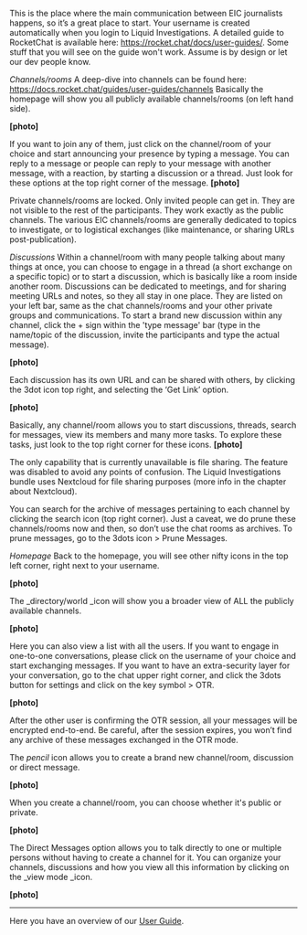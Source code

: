 This is the place where the main communication between EIC journalists happens, so it’s a great place to start. Your username is created automatically when you login to Liquid Investigations. 
A detailed guide to RocketChat is available here: https://rocket.chat/docs/user-guides/.
Some stuff that you will see on the guide won't work. Assume is by design or let our dev people know. 

_Channels/rooms_
A deep-dive into channels can be found here: https://docs.rocket.chat/guides/user-guides/channels
Basically the homepage will show you all publicly available channels/rooms (on left hand side).

**[photo]**

If you want to join any of them, just click on the channel/room of your choice and start announcing your presence by typing a message. 
You can reply to a message or people can reply to your message with another message, with a reaction, by starting a discussion or a thread. Just look for these options at the top right corner of the message. **[photo]**

Private channels/rooms are locked. Only invited people can get in. They are not visible to the rest of the participants. They work exactly as the public channels.
The various EIC channels/rooms are generally dedicated to topics to investigate, or to logistical exchanges (like maintenance, or sharing URLs post-publication).

_Discussions_
Within a channel/room with many people talking about many things at once, you can choose to engage in a thread (a short exchange on a specific topic) or to start a discussion, which is basically like a room inside another room.
Discussions can be dedicated to meetings, and for sharing meeting URLs and notes, so they all stay in one place. They are listed on your left bar, same as the chat channels/rooms and your other private groups and communications.
To start a brand new discussion within any channel, click the + sign within the 'type message' bar (type in the name/topic of the discussion, invite the participants and type the actual message).

**[photo]**

Each discussion has its own URL and can be shared with others, by clicking the 3dot icon top right, and selecting the ‘Get Link’ option.

**[photo]**

Basically, any channel/room allows you to start discussions, threads, search for messages, view its members and many more tasks. To explore these tasks, just look to the top right corner for these icons. **[photo]**

The only capability that is currently unavailable is file sharing. The feature was disabled to avoid any points of confusion. The Liquid Investigations bundle uses Nextcloud for file sharing purposes (more info in the chapter about Nextcloud).

You can search for the archive of messages pertaining to each channel by clicking the search icon (top right corner). Just a caveat, we do prune these channels/rooms now and then, so don’t use the chat rooms as archives. To prune messages, go to the 3dots icon > Prune Messages.

_Homepage_
Back to the homepage, you will see other nifty icons in the top left corner, right next to your username.

**[photo]**

The _directory/world _icon will show you a broader view of ALL the publicly available channels. 

**[photo]**

Here you can also view a list with all the users. If you want to engage in one-to-one conversations, please click on the username of your choice and start exchanging messages. 
If you want to have an extra-security layer for your conversation, go to the chat upper right corner, and click the 3dots button for settings and click on the key symbol > OTR.

**[photo]**

After the other user is confirming the OTR session, all your messages will be encrypted end-to-end. Be careful, after the session expires, you won’t find any archive of these messages exchanged in the OTR mode.

The _pencil_ icon allows you to create a brand new channel/room, discussion or direct message. 

**[photo]**


When you create a channel/room, you can choose whether it's public or private.

**[photo]**

The Direct Messages option allows you to talk directly to one or multiple persons without having to create a channel for it.
You can organize your channels, discussions and how you view all this information by clicking on the _view mode _icon.

**[photo]**


***


Here you have an overview of our [User Guide](https://github.com/liquidinvestigations/docs/wiki/User-Guide).
